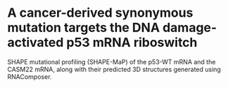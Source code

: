 # A cancer-derived synonymous mutation targets the DNA damage-activated p53 mRNA riboswitch
SHAPE mutational profiling (SHAPE-MaP) of the p53-WT mRNA and the CASM22 mRNA, along with their predicted 3D structures generated using RNAComposer.
